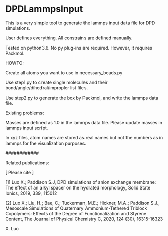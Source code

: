 # DPDLammpsInput

This is a very simple tool to generate the lammps input data file for DPD simulations.

User defines everything. All constrains are defined manually.

Tested on python3.6. No py plug-ins are required. However, it requires Packmol.

HOWTO:

Create all atoms you want to use in necessary_beads.py

Use step1.py to create single molecules and their bond/angle/dihedral/impropler list files.

Use step2.py to generate the box by Packmol, and write the lammps data file. 

Existing problems:

Masses are defined as 1.0 in the lammps data file. Please update masses in lammps input script.

In xyz files, atom names are stored as real names but not the numbers as in lammps for the visualization purposes.

############

Related publications:

[ Please cite ]

[1] Luo X.; Paddison S.J, DPD simulations of anion exchange membrane: The effect of an alkyl spacer on the hydrated morphology, Solid State Ionics, 2019, 339, 115012

[2] Luo X.; Liu, H.; Bae, C.; Tuckerman, M.E.; Hickner, M.A.; Paddison S.J., Mesoscale Simulations of Quaternary Ammonium-Tethered Triblock Copolymers: Effects of the Degree of Functionalization and Styrene Content, The Journal of Physical Chemistry C, 2020, 124 (30), 16315-16323


X. Luo
